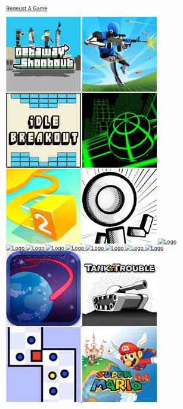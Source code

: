 <img alt="" src="https://readme-typing-svg.herokuapp.com?vCenter=true&lines=Welcome+And+Hello!+I+am+Comdex4!;Coder+And+Game+Maker">

<a href="https://docs.google.com/forms/d/166z5qJcBGLJGZQ_v3olCz8s-C4r2IBdPoQEWw3nuXFU/viewform?edit_requested=true"> Reqeust A Game </a>
  
  <head>
    <link rel="shortcut icon" type="image/png" href="favicon.ico">
  </head>



<a href="https://comdex4.github.io/getaway/">
  <img src="gs.jpg" alt="Logo" style="width: 200px; height: 200px;" />
</a>
<a href="https://comdex4.github.io/1v1.lol/">
  <img src="1v1lol.jpeg" alt="Logo" style="width: 200px; height: 200px;" />
</a>
<a href="https://comdex4.github.io/Idle-Breakout/">
  <img src="idlebreak.png" alt="Logo" style="width: 200px; height: 200px;" />
</a>
<a href="https://comdex4.github.io/Slope-Game/">
  <img src="slope.jpg" alt="Logo" style="width: 200px; height: 200px;" />
</a>
<a href="https://comdex4.github.io/Paperio2/">
  <img src="paperio.jpeg" alt="Logo" style="width: 200px; height: 200px;" />
</a>
<a href="https://comdex4.github.io/OvO/">
  <img src="ovo.jpg" alt="Logo" style="width: 200px; height: 200px;" />
</a>
<a href="minecraft">
  <img src="logo14.png" alt="Logo" style="width: 200px; height: 200px;" />
</a>
<a href="DriveMad">
  <img src="logo31.JPG" alt="Logo" style="width: 200px; height: 200px;" />
</a>
<a href="Bitlife">
  <img src="logo30.png" alt="Logo" style="width: 200px; height: 200px;" />
</a>
<a href="CrossyRoad">
  <img src="logo31.PNG" alt="Logo" style="width: 200px; height: 200px;" />
</a>
<a href="https://scratch.mit.edu/projects/787333484/fullscreen/">
  <img src="cp.png" alt="Logo" style="width: 200px; height: 200px;" />
</a>
<a href="BallisticChickens">
  <img src="logo32.PNG" alt="Logo" style="width: 200px; height: 200px;" />
</a>
<a href="flappy-bird">
  <img src="logo33.png" alt="Logo" style="width: 200px; height: 200px;" />
</a>
<a href="Missiles">
  <img src="logo34.png" alt="Logo" style="width: 200px; height: 200px;" />
</a>
<a href="cookie-clicker">
  <img src="logo35.png" alt="Logo" style="width: 200px; height: 200px;" />
</a>
<a href="https://atmos.uw.edu/~dargan/EarthGamesUW/InfraredEscape/">
  <img src="irescape.jpg" alt="Logo" style="width: 200px; height: 200px;" />
</a>
<a href="https://scratch.mit.edu/projects/69090646/fullscreen">
  <img src="tt.jpeg" alt="Logo" style="width: 200px; height: 200px;" />
</a>
<a href="https://purepro4561.github.io/worlds-hardest-game-2/">
  <img src="whg2.jpg" alt="Logo" style="width: 200px; height: 200px;" />
</a>
<a href="https://arkshocer.github.io/sm64/">
  <img src="sm64.jpg" alt="Logo" style="width: 200px; height: 200px;" />
</a>
